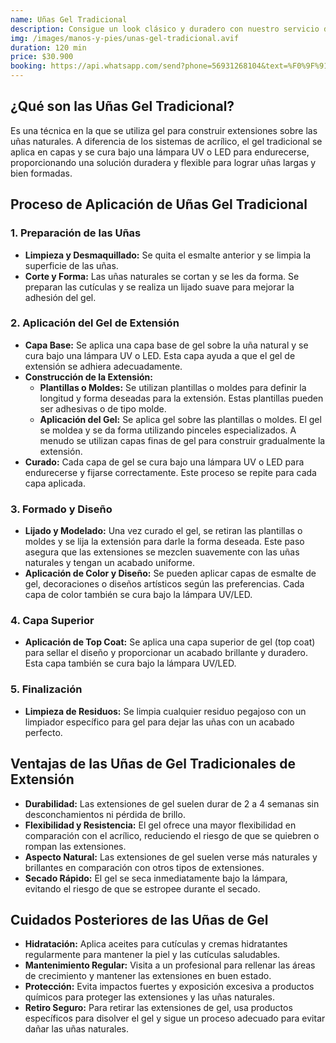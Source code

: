 ```yaml
---
name: Uñas Gel Tradicional
description: Consigue un look clásico y duradero con nuestro servicio de Uñas Gel Tradicional. Ofrecemos un tratamiento profesional que proporciona un acabado suave y elegante, manteniendo tus uñas perfectas y bien cuidadas por más tiempo.
img: /images/manos-y-pies/unas-gel-tradicional.avif
duration: 120 min
price: $30.900
booking: https://api.whatsapp.com/send?phone=56931268104&text=%F0%9F%91%8B%F0%9F%8F%BB%20%C2%A1Hola!%20Quisiera%20agendar%20una%20hora%20para%20las%20u%C3%B1as%20de%20gel%20tradicionales.
---
```


## ¿Qué son las Uñas Gel Tradicional?

Es una técnica en la que se utiliza gel para construir extensiones sobre las uñas naturales. A diferencia de los sistemas de acrílico, el gel tradicional se aplica en capas y se cura bajo una lámpara UV o LED para endurecerse, proporcionando una solución duradera y flexible para lograr uñas largas y bien formadas.

## Proceso de Aplicación de Uñas Gel Tradicional

### 1. Preparación de las Uñas

- **Limpieza y Desmaquillado:** Se quita el esmalte anterior y se limpia la superficie de las uñas.
- **Corte y Forma:** Las uñas naturales se cortan y se les da forma. Se preparan las cutículas y se realiza un lijado suave para mejorar la adhesión del gel.

### 2. Aplicación del Gel de Extensión

- **Capa Base:** Se aplica una capa base de gel sobre la uña natural y se cura bajo una lámpara UV o LED. Esta capa ayuda a que el gel de extensión se adhiera adecuadamente.
- **Construcción de la Extensión:**
  - **Plantillas o Moldes:** Se utilizan plantillas o moldes para definir la longitud y forma deseadas para la extensión. Estas plantillas pueden ser adhesivas o de tipo molde.
  - **Aplicación del Gel:** Se aplica gel sobre las plantillas o moldes. El gel se moldea y se da forma utilizando pinceles especializados. A menudo se utilizan capas finas de gel para construir gradualmente la extensión.
- **Curado:** Cada capa de gel se cura bajo una lámpara UV o LED para endurecerse y fijarse correctamente. Este proceso se repite para cada capa aplicada.

### 3. Formado y Diseño

- **Lijado y Modelado:** Una vez curado el gel, se retiran las plantillas o moldes y se lija la extensión para darle la forma deseada. Este paso asegura que las extensiones se mezclen suavemente con las uñas naturales y tengan un acabado uniforme.
- **Aplicación de Color y Diseño:** Se pueden aplicar capas de esmalte de gel, decoraciones o diseños artísticos según las preferencias. Cada capa de color también se cura bajo la lámpara UV/LED.

### 4. Capa Superior

- **Aplicación de Top Coat:** Se aplica una capa superior de gel (top coat) para sellar el diseño y proporcionar un acabado brillante y duradero. Esta capa también se cura bajo la lámpara UV/LED.

### 5. Finalización

- **Limpieza de Residuos:** Se limpia cualquier residuo pegajoso con un limpiador específico para gel para dejar las uñas con un acabado perfecto.

## Ventajas de las Uñas de Gel Tradicionales de Extensión

- **Durabilidad:** Las extensiones de gel suelen durar de 2 a 4 semanas sin desconchamientos ni pérdida de brillo.
- **Flexibilidad y Resistencia:** El gel ofrece una mayor flexibilidad en comparación con el acrílico, reduciendo el riesgo de que se quiebren o rompan las extensiones.
- **Aspecto Natural:** Las extensiones de gel suelen verse más naturales y brillantes en comparación con otros tipos de extensiones.
- **Secado Rápido:** El gel se seca inmediatamente bajo la lámpara, evitando el riesgo de que se estropee durante el secado.

## Cuidados Posteriores de las Uñas de Gel

- **Hidratación:** Aplica aceites para cutículas y cremas hidratantes regularmente para mantener la piel y las cutículas saludables.
- **Mantenimiento Regular:** Visita a un profesional para rellenar las áreas de crecimiento y mantener las extensiones en buen estado.
- **Protección:** Evita impactos fuertes y exposición excesiva a productos químicos para proteger las extensiones y las uñas naturales.
- **Retiro Seguro:** Para retirar las extensiones de gel, usa productos específicos para disolver el gel y sigue un proceso adecuado para evitar dañar las uñas naturales.
